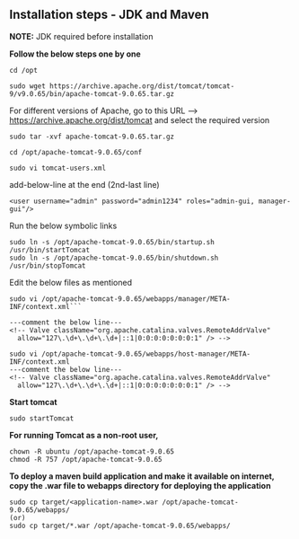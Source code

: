## Installation steps - JDK and Maven

**NOTE:**  JDK required before installation

**Follow the below steps one by one**

```
cd /opt

sudo wget https://archive.apache.org/dist/tomcat/tomcat-9/v9.0.65/bin/apache-tomcat-9.0.65.tar.gz
```

For different versions of Apache, go to this URL --> https://archive.apache.org/dist/tomcat and select the required version

```
sudo tar -xvf apache-tomcat-9.0.65.tar.gz
```

```
cd /opt/apache-tomcat-9.0.65/conf

sudo vi tomcat-users.xml
```


add-below-line at the end (2nd-last line)
```
<user username="admin" password="admin1234" roles="admin-gui, manager-gui"/>
```
Run the below symbolic links
```
sudo ln -s /opt/apache-tomcat-9.0.65/bin/startup.sh /usr/bin/startTomcat
sudo ln -s /opt/apache-tomcat-9.0.65/bin/shutdown.sh /usr/bin/stopTomcat
```

Edit the below files as mentioned
```
sudo vi /opt/apache-tomcat-9.0.65/webapps/manager/META-INF/context.xml```

---comment the below line--- 
<!-- Valve className="org.apache.catalina.valves.RemoteAddrValve"
  allow="127\.\d+\.\d+\.\d+|::1|0:0:0:0:0:0:0:1" /> -->
```
```
sudo vi /opt/apache-tomcat-9.0.65/webapps/host-manager/META-INF/context.xml
---comment the below line---
<!-- Valve className="org.apache.catalina.valves.RemoteAddrValve"
  allow="127\.\d+\.\d+\.\d+|::1|0:0:0:0:0:0:0:1" /> -->
```

**Start tomcat** 
```
sudo startTomcat
```

**For running Tomcat as a non-root user,**
```
chown -R ubuntu /opt/apache-tomcat-9.0.65
chmod -R 757 /opt/apache-tomcat-9.0.65
```

**To deploy a maven build application and make it available on internet, copy the .war file to webapps directory for deploying the application**
```
sudo cp target/<application-name>.war /opt/apache-tomcat-9.0.65/webapps/
(or)
sudo cp target/*.war /opt/apache-tomcat-9.0.65/webapps/
```
